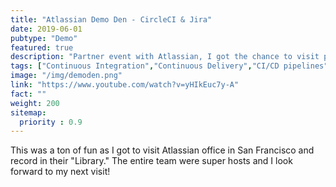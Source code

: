 ```yaml
---
title: "Atlassian Demo Den - CircleCI & Jira"
date: 2019-06-01
pubtype: "Demo"
featured: true
description: "Partner event with Atlassian, I got the chance to visit participate in Demo Den and answer a Spicy Question!"
tags: ["Continuous Integration","Continuous Delivery","CI/CD pipelines","agile","Jira", "CircleCI"]
image: "/img/demoden.png"
link: "https://www.youtube.com/watch?v=yHIkEuc7y-A"
fact: ""
weight: 200
sitemap:
  priority : 0.9
---
```

This was a ton of fun as I got to visit Atlassian office in San Francisco and record in their "Library." The entire team were super hosts and I look forward to my next visit!